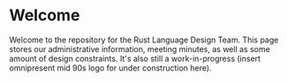 # Welcome

Welcome to the repository for the Rust Language Design Team.  This
page stores our administrative information, meeting minutes, as well
as some amount of design constraints. It's also still a
work-in-progress (insert omnipresent mid 90s logo for under
construction here).



